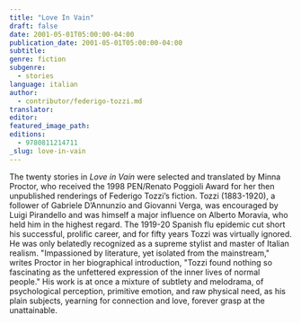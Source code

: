 ```yaml
---
title: "Love In Vain"
draft: false
date: 2001-05-01T05:00:00-04:00
publication_date: 2001-05-01T05:00:00-04:00
subtitle:
genre: fiction
subgenre:
  - stories
language: italian
author:
  - contributor/federigo-tozzi.md
translator:
editor:
featured_image_path:
editions:
  - 9780811214711
_slug: love-in-vain
---
```


The twenty stories in _Love in Vain_ were selected and translated by Minna Proctor, who received the 1998 PEN/Renato Poggioli Award for her then unpublished renderings of Federigo Tozzi’s fiction. Tozzi (1883-1920), a follower of Gabriele D’Annunzio and Giovanni Verga, was encouraged by Luigi Pirandello and was himself a major influence on Alberto Moravia, who held him in the highest regard. The 1919-20 Spanish flu epidemic cut short his successful, prolific career, and for fifty years Tozzi was virtually ignored. He was only belatedly recognized as a supreme stylist and master of Italian realism. "Impassioned by literature, yet isolated from the mainstream," writes Proctor in her biographical introduction, "Tozzi found nothing so fascinating as the unfettered expression of the inner lives of normal people." His work is at once a mixture of subtlety and melodrama, of psychological perception, primitive emotion, and raw physical need, as his plain subjects, yearning for connection and love, forever grasp at the unattainable.

